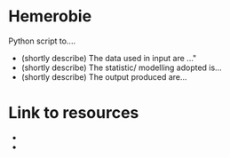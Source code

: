 
# Hemerobie
Python script to....


* (shortly describe) The data used in input are ..."
* (shortly describe) The statistic/ modelling adopted is...
* (shortly describe) The output produced are...


# Link to resources

*
*
